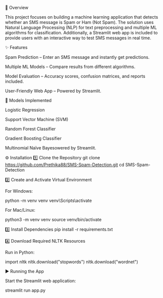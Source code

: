 🔎 Overview

This project focuses on building a machine learning application that detects whether an SMS message is Spam or Ham (Not Spam).
The solution uses Natural Language Processing (NLP) for text preprocessing and multiple ML algorithms for classification.
Additionally, a Streamlit web app is included to provide users with an interactive way to test SMS messages in real time.

✨ Features

Spam Prediction – Enter an SMS message and instantly get predictions.

Multiple ML Models – Compare results from different algorithms.

Model Evaluation – Accuracy scores, confusion matrices, and reports included.

User-Friendly Web App – Powered by Streamlit.

🤖 Models Implemented

Logistic Regression

Support Vector Machine (SVM)

Random Forest Classifier

Gradient Boosting Classifier

Multinomial Naïve Bayesowered by Streamlit.

⚙️ Installation
1️⃣ Clone the Repository
git clone https://github.com/Prethika88/SMS-Spam-Detection.git
cd SMS-Spam-Detection

2️⃣ Create and Activate Virtual Environment

For Windows:

python -m venv venv
venv\Scripts\activate

For Mac/Linux:

python3 -m venv venv
source venv/bin/activate

3️⃣ Install Dependencies
pip install -r requirements.txt

4️⃣ Download Required NLTK Resources

Run in Python:

import nltk
nltk.download("stopwords")
nltk.download("wordnet")

▶️ Running the App

Start the Streamlit web application:

streamlit run app.py
